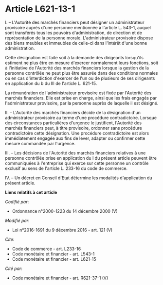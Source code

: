 # Article L621-13-1

I. – L'Autorité des marchés financiers peut désigner un administrateur provisoire auprès d'une personne mentionnée à
l'article L. 543-1, auquel sont transférés tous les pouvoirs d'administration, de direction et de représentation de la
personne morale. L'administrateur provisoire dispose des biens meubles et immeubles de celle-ci dans l'intérêt d'une bonne
administration.

Cette désignation est faite soit à la demande des dirigeants lorsqu'ils estiment ne plus être en mesure d'exercer normalement
leurs fonctions, soit à l'initiative de l'Autorité des marchés financiers lorsque la gestion de la personne contrôlée ne peut
plus être assurée dans des conditions normales ou en cas d'interdiction d'exercer de l'un ou de plusieurs de ses dirigeants
en application du b du III de l'article L. 621-15.

La rémunération de l'administrateur provisoire est fixée par l'Autorité des marchés financiers. Elle est prise en charge,
ainsi que les frais engagés par l'administrateur provisoire, par la personne auprès de laquelle il est désigné.

II. – L'Autorité des marchés financiers décide de la désignation d'un administrateur provisoire au terme d'une procédure
contradictoire. Lorsque des circonstances particulières d'urgence le justifient, l'Autorité des marchés financiers peut, à
titre provisoire, ordonner sans procédure contradictoire cette désignation. Une procédure contradictoire est alors
immédiatement engagée aux fins de lever, adapter ou confirmer cette mesure commandée par l'urgence.

III. – Les décisions de l'Autorité des marchés financiers relatives à une personne contrôlée prise en application du I du
présent article peuvent être communiquées à l'entreprise qui exerce sur cette personne un contrôle exclusif au sens de
l'article L. 233-16 du code de commerce.

IV. – Un décret en Conseil d'Etat détermine les modalités d'application du présent article.

**Liens relatifs à cet article**

_Codifié par_:

  - Ordonnance n°2000-1223 du 14 décembre 2000 (V)

_Modifié par_:

  - Loi n°2016-1691 du 9 décembre 2016 - art. 121 (V)

_Cite_:

  - Code de commerce - art. L233-16
  - Code monétaire et financier - art. L543-1
  - Code monétaire et financier - art. L621-15

_Cité par_:

  - Code monétaire et financier - art. R621-37-1 (V)
